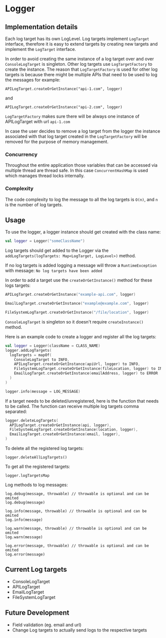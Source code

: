 # Logger

## Implementation details

Each log target has its own LogLevel. Log targets implement `LogTarget` interface, therefore it is easy to extend targets by creating new targets and implement the `LogTarget` interface.

In order to avoid creating the same instance of a log target over and over `ConsoleLogTarget` is singleton. Other log targets use `LogTargetFactory` to create the instance.
The reason that `LogTargetFactory` is used for other log targets is because there might be multiple APIs that need to be used to log the messages for example:
```
APILogTarget.createOrGetInstance("api-1.com", logger)
```
and
```
APILogTarget.createOrGetInstance("api-2.com", logger)
```
`LogTargetFactory` makes sure there will be always one instance of APILogTarget with url `api-1.com`

In case the user decides to remove a log target from the logger the instance associated with that log target created in the `LogTargetFactory` will be removed for the purpose of memory management.

### Concurrency

Throughout the entire application those variables that can be accessed via multiple thread are thread safe.
In this case `ConcurrentHashMap` is used which manages thread locks internally.

### Complexity

The code complexity to log the message to all the log targets is `O(n)`, and `n` is the number of log targets.

## Usage

To use the logger, a logger instance should get created with the class name:

```kotlin
val logger = Logger("someClassName")
```

Log targets should get added to the Logger via the `addLogTargets(logTargets: Map<LogTarget, LogLevel>)` method.

If no log targets is added logging a message will throw a `RuntimeException` with message: `No log targets have been added`

In order to add a target use the `createOrGetInstance()` method for these logs targets:

```kotlin
APILogTarget.createOrGetInstance("example-api.com", logger)

EmailLogTarget.createOrGetInstance("example@example.com", logger)

FileSystemLogTarget.createOrGetInstance("/file/location", logger)
```

`ConsoleLogTarget` is singleton so it doesn't require `createInstance()` method.

Here is an example code to create a logger and register all the log targets:

```kotlin
val logger = Logger(className = CLASS_NAME)
logger.addLogTargets(
  logTargets = mapOf(
    ConsoleLogTarget to INFO,
    APILogTarget.createOrGetInstance(apiUrl, logger) to INFO,
    FileSystemLogTarget.createOrGetInstance(fileLocation, logger) to INFO,
    EmailLogTarget.createOrGetInstance(emailAddress, logger) to ERROR
  )
)

logger.info(message = LOG_MESSAGE)
```

If a target needs to be deleted/unregistered, here is the function that needs to be called. The function can receive multiple log targets comma separated:

```kotlin
logger.deleteLogTargets(
  APILogTarget.createOrGetInstance(api, logger),
  FileSystemLogTarget.createOrGetInstance(location, logger),
  EmailLogTarget.createOrGetInstance(email, logger),
)
```

To delete all the registered log targets:
```
logger.deleteAllLogTargets()
```

To get all the registered targets:

```
logger.logTargetsMap
```

Log methods to log messages:
```
log.debug(message, throwable) // throwable is optional and can be omited
log.debug(message)

log.info(message, throwable) // throwable is optional and can be omited
log.info(message)

log.warn(message, throwable) // throwable is optional and can be omited
log.warn(message)

log.error(message, throwable) // throwable is optional and can be omited
log.error(message)
```

## Current Log targets

- ConsoleLogTarget
- APILogTarget
- EmailLogTarget
- FileSystemLogTarget

## Future Development

- Field validation (eg. email and url)
- Change Log targets to actually send logs to the respective targets
